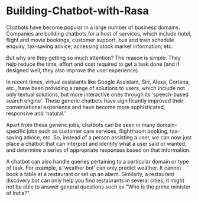# Building-Chatbot-with-Rasa

Chatbots have become popular in a large number of business domains. Companies are building chatbots for a host of services, which include hotel, flight and movie bookings, customer support, bus and train schedule enquiry, tax-saving advice; accessing stock market information; etc.

 

But why are they getting so much attention? The reason is simple: They help reduce the time, effort and cost required to get a task done (and if designed well, they also improve the user experience).  

 

In recent times, virtual assistants like Google Assistant, Siri, Alexa, Cortana, etc., have been providing a range of solutions to users, which include not only textual solutions, but more interactive ones through its ‘speech-based search engine'. These generic chatbots have significantly improved their conversational experience and have become more sophisticated, responsive and ‘natural.’

 

Apart from these generic jobs, chatbots can be seen in many domain-specific jobs such as customer care services, flight/room booking, tax-saving advice, etc. So, instead of a person assisting a user, we can now just place a chatbot that can interpret and identify what a user said or wanted, and determine a series of appropriate responses based on that information.

 

A chatbot can also handle queries pertaining to a particular domain or type of task. For example, a ‘weather bot’ can only predict weather. It cannot book a table at a restaurant or set up an alarm. Similarly, a restaurant discovery bot can only help you find restaurants in several cities; it might not be able to answer general questions such as "Who is the prime minister of India?".
